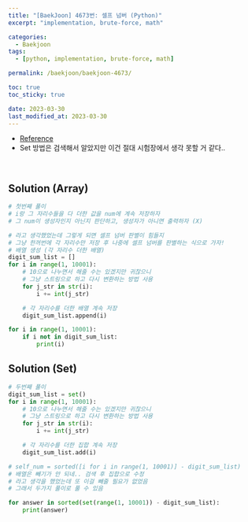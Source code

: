 ```yaml
---
title: "[BaekJoon] 4673번: 셀프 넘버 (Python)"
excerpt: "implementation, brute-force, math"

categories:
  - Baekjoon
tags:
  - [python, implementation, brute-force, math]

permalink: /baekjoon/baekjoon-4673/

toc: true
toc_sticky: true

date: 2023-03-30
last_modified_at: 2023-03-30
---
```


- [Reference](https://www.acmicpc.net/problem/4673)
- Set 방법은 검색해서 알았지만 이건 절대 시험장에서 생각 못할 거 같다..

<br>

## Solution (Array)

```python
# 첫번째 풀이
# i랑 그 자리수들을 다 더한 값을 num에 계속 저장하자
# 그 num이 생성자인지 아닌지 판단하고, 생성자가 아니면 출력하자 (X)

# 라고 생각했었는데 그렇게 되면 셀프 넘버 판별이 힘들지
# 그냥 한꺼번에 각 자리수만 저장 후 나중에 셀프 넘버를 판별하는 식으로 가자!
# 배열 생성 (각 자리수 더한 배열)
digit_sum_list = []
for i in range(1, 10001):
    # 10으로 나누면서 해줄 수는 있겠지만 귀찮으니
    # 그냥 스트링으로 하고 다시 변환하는 방법 사용
    for j_str in str(i):
        i += int(j_str)

    # 각 자리수를 더한 배열 계속 저장
    digit_sum_list.append(i)

for i in range(1, 10001):
    if i not in digit_sum_list:
        print(i)
```

## Solution (Set)

```python
# 두번째 풀이
digit_sum_list = set()
for i in range(1, 10001):
    # 10으로 나누면서 해줄 수는 있겠지만 귀찮으니
    # 그냥 스트링으로 하고 다시 변환하는 방법 사용
    for j_str in str(i):
        i += int(j_str)

    # 각 자리수를 더한 집합 계속 저장
    digit_sum_list.add(i)

# self_num = sorted([i for i in range(1, 10001)] - digit_sum_list)
# 배열은 빼기가 안 되네.. 검색 후 집합으로 수정
# 라고 생각을 했었는데 또 이걸 빼줄 필요가 없었음
# 그래서 두가지 풀이로 풀 수 있음

for answer in sorted(set(range(1, 10001)) - digit_sum_list):
    print(answer)
```